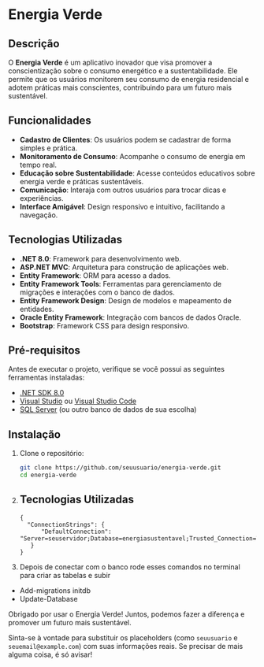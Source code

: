 # Energia Verde

## Descrição

O **Energia Verde** é um aplicativo inovador que visa promover a conscientização sobre o consumo energético e a sustentabilidade. Ele permite que os usuários monitorem seu consumo de energia residencial e adotem práticas mais conscientes, contribuindo para um futuro mais sustentável.

## Funcionalidades

- **Cadastro de Clientes**: Os usuários podem se cadastrar de forma simples e prática.
- **Monitoramento de Consumo**: Acompanhe o consumo de energia em tempo real.
- **Educação sobre Sustentabilidade**: Acesse conteúdos educativos sobre energia verde e práticas sustentáveis.
- **Comunicação**: Interaja com outros usuários para trocar dicas e experiências.
- **Interface Amigável**: Design responsivo e intuitivo, facilitando a navegação.

## Tecnologias Utilizadas

- **.NET 8.0**: Framework para desenvolvimento web.
- **ASP.NET MVC**: Arquitetura para construção de aplicações web.
- **Entity Framework**: ORM para acesso a dados.
- **Entity Framework Tools**: Ferramentas para gerenciamento de migrações e interações com o banco de dados.
- **Entity Framework Design**: Design de modelos e mapeamento de entidades.
- **Oracle Entity Framework**: Integração com bancos de dados Oracle.
- **Bootstrap**: Framework CSS para design responsivo.

## Pré-requisitos

Antes de executar o projeto, verifique se você possui as seguintes ferramentas instaladas:

- [.NET SDK 8.0](https://dotnet.microsoft.com/download)
- [Visual Studio](https://visualstudio.microsoft.com/) ou [Visual Studio Code](https://code.visualstudio.com/)
- [SQL Server](https://www.microsoft.com/sql-server/sql-server-downloads) (ou outro banco de dados de sua escolha)

## Instalação

1. Clone o repositório:
   ```bash
   git clone https://github.com/seuusuario/energia-verde.git
   cd energia-verde

2. ## Tecnologias Utilizadas
   ```
   {
     "ConnectionStrings": {
         "DefaultConnection": "Server=seuservidor;Database=energiasustentavel;Trusted_Connection=True;"
      }
   }
   ```
4. Depois de conectar com o banco rode esses comandos no terminal para criar as tabelas e subir

  - Add-migrations initdb
  - Update-Database

Obrigado por usar o Energia Verde! Juntos, podemos fazer a diferença e promover um futuro mais sustentável.


Sinta-se à vontade para substituir os placeholders (como `seuusuario` e `seuemail@example.com`) com suas informações reais. Se precisar de mais alguma coisa, é só avisar!
